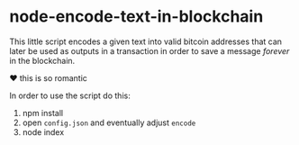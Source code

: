 node-encode-text-in-blockchain
==============================

This little script encodes a given text into valid bitcoin addresses that can later
be used as outputs in a transaction in order to save a message _forever_ in the blockchain.

:heart: this is so romantic

In order to use the script do this:

1. npm install
2. open `config.json` and eventually adjust `encode`
3. node index



